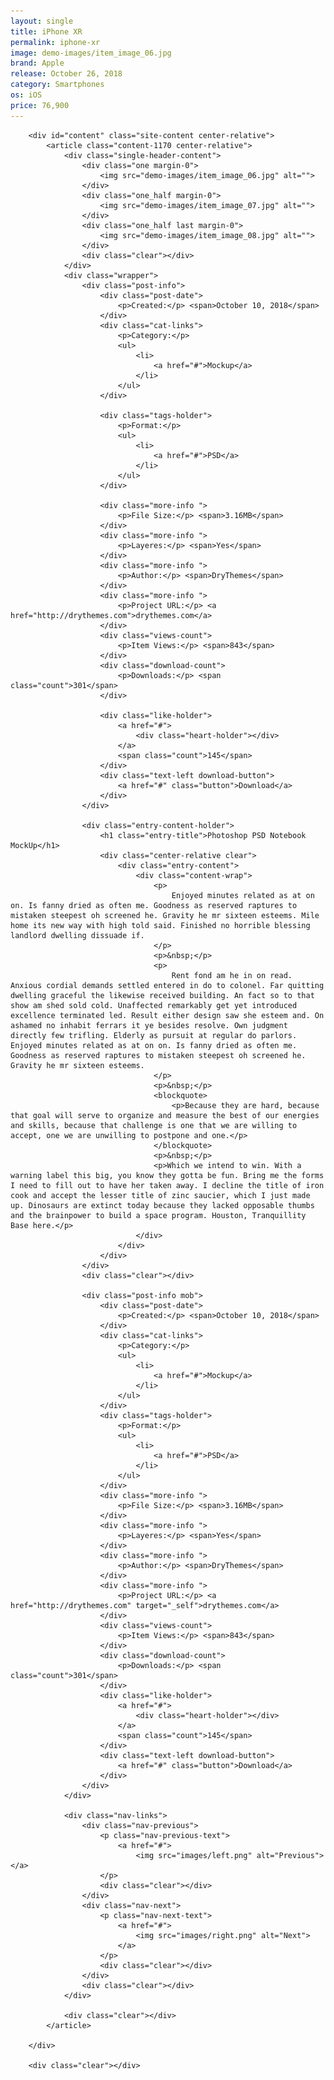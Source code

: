 ```yaml
---
layout: single
title: iPhone XR
permalink: iphone-xr
image: demo-images/item_image_06.jpg
brand: Apple
release: October 26, 2018
category: Smartphones
os: iOS
price: 76,900
---
```


        <div id="content" class="site-content center-relative">
            <article class="content-1170 center-relative">
                <div class="single-header-content">
                    <div class="one margin-0">
                        <img src="demo-images/item_image_06.jpg" alt="">
                    </div>
                    <div class="one_half margin-0">
                        <img src="demo-images/item_image_07.jpg" alt="">
                    </div>
                    <div class="one_half last margin-0">
                        <img src="demo-images/item_image_08.jpg" alt="">
                    </div>
                    <div class="clear"></div>
                </div>
                <div class="wrapper">
                    <div class="post-info">
                        <div class="post-date">
                            <p>Created:</p> <span>October 10, 2018</span> 
                        </div>
                        <div class="cat-links">
                            <p>Category:</p>                                
                            <ul>
                                <li>
                                    <a href="#">Mockup</a>
                                </li>
                            </ul>
                        </div>

                        <div class="tags-holder">
                            <p>Format:</p> 
                            <ul>
                                <li>
                                    <a href="#">PSD</a>
                                </li>
                            </ul>
                        </div>   

                        <div class="more-info ">
                            <p>File Size:</p> <span>3.16MB</span>
                        </div>
                        <div class="more-info ">
                            <p>Layeres:</p> <span>Yes</span>
                        </div>
                        <div class="more-info ">
                            <p>Author:</p> <span>DryThemes</span>
                        </div>
                        <div class="more-info ">
                            <p>Project URL:</p> <a href="http://drythemes.com">drythemes.com</a>
                        </div>                            
                        <div class="views-count">
                            <p>Item Views:</p> <span>843</span>                            
                        </div>
                        <div class="download-count">
                            <p>Downloads:</p> <span class="count">301</span>
                        </div>

                        <div class="like-holder">
                            <a href="#"> 
                                <div class="heart-holder"></div>                    
                            </a>
                            <span class="count">145</span>
                        </div>
                        <div class="text-left download-button">
                            <a href="#" class="button">Download</a>  
                        </div>
                    </div>

                    <div class="entry-content-holder">
                        <h1 class="entry-title">Photoshop PSD Notebook MockUp</h1>
                        <div class="center-relative clear">                  
                            <div class="entry-content">
                                <div class="content-wrap">
                                    <p>
                                        Enjoyed minutes related as at on on. Is fanny dried as often me. Goodness as reserved raptures to mistaken steepest oh screened he. Gravity he mr sixteen esteems. Mile home its new way with high told said. Finished no horrible blessing landlord dwelling dissuade if.
                                    </p>
                                    <p>&nbsp;</p>
                                    <p>
                                        Rent fond am he in on read. Anxious cordial demands settled entered in do to colonel. Far quitting dwelling graceful the likewise received building. An fact so to that show am shed sold cold. Unaffected remarkably get yet introduced excellence terminated led. Result either design saw she esteem and. On ashamed no inhabit ferrars it ye besides resolve. Own judgment directly few trifling. Elderly as pursuit at regular do parlors. Enjoyed minutes related as at on on. Is fanny dried as often me. Goodness as reserved raptures to mistaken steepest oh screened he. Gravity he mr sixteen esteems.
                                    </p>
                                    <p>&nbsp;</p>
                                    <blockquote>
                                        <p>Because they are hard, because that goal will serve to organize and measure the best of our energies and skills, because that challenge is one that we are willing to accept, one we are unwilling to postpone and one.</p>
                                    </blockquote>
                                    <p>&nbsp;</p>
                                    <p>Which we intend to win. With a warning label this big, you know they gotta be fun. Bring me the forms I need to fill out to have her taken away. I decline the title of iron cook and accept the lesser title of zinc saucier, which I just made up. Dinosaurs are extinct today because they lacked opposable thumbs and the brainpower to build a space program. Houston, Tranquillity Base here.</p>
                                </div>
                            </div>                   
                        </div>
                    </div>
                    <div class="clear"></div>

                    <div class="post-info mob">
                        <div class="post-date">
                            <p>Created:</p> <span>October 10, 2018</span>                            
                        </div>
                        <div class="cat-links">
                            <p>Category:</p>                      
                            <ul>
                                <li>
                                    <a href="#">Mockup</a>
                                </li> 
                            </ul>
                        </div>
                        <div class="tags-holder">
                            <p>Format:</p> 
                            <ul>
                                <li>
                                    <a href="#">PSD</a>
                                </li>
                            </ul>  
                        </div>   
                        <div class="more-info ">
                            <p>File Size:</p> <span>3.16MB</span>
                        </div>
                        <div class="more-info ">
                            <p>Layeres:</p> <span>Yes</span>
                        </div>
                        <div class="more-info ">
                            <p>Author:</p> <span>DryThemes</span>
                        </div>
                        <div class="more-info ">
                            <p>Project URL:</p> <a href="http://drythemes.com" target="_self">drythemes.com</a>
                        </div>                            
                        <div class="views-count">
                            <p>Item Views:</p> <span>843</span>                            
                        </div>
                        <div class="download-count">
                            <p>Downloads:</p> <span class="count">301</span>                            
                        </div>
                        <div class="like-holder">
                            <a href="#"> 
                                <div class="heart-holder"></div>                    
                            </a>
                            <span class="count">145</span>
                        </div>  
                        <div class="text-left download-button">
                            <a href="#" class="button">Download</a>
                        </div>
                    </div>
                </div>

                <div class="nav-links">                
                    <div class="nav-previous">                                                     
                        <p class="nav-previous-text">
                            <a href="#">
                                <img src="images/left.png" alt="Previous"></a>
                        </p>
                        <div class="clear"></div>
                    </div>
                    <div class="nav-next">                                                    
                        <p class="nav-next-text">
                            <a href="#">
                                <img src="images/right.png" alt="Next">
                            </a>
                        </p>
                        <div class="clear"></div>
                    </div>
                    <div class="clear"></div>
                </div>

                <div class="clear"></div>
            </article>

        </div>

        <div class="clear"></div>

        
